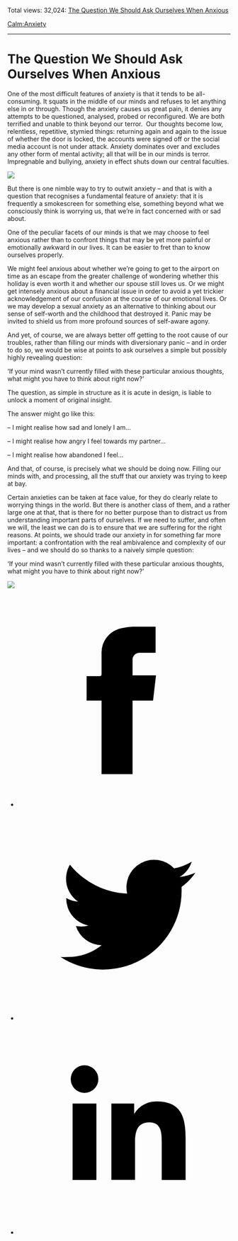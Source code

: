 Total views: 32,024: [The Question We Should Ask Ourselves When Anxious](https://www.theschooloflife.com/thebookoflife/the-question-we-should-ask-ourselves-when-anxious/)

[Calm:](https://www.theschooloflife.com/thebookoflife/category/calm/)[Anxiety](https://www.theschooloflife.com/thebookoflife/category/calm/anxiety/)

* * *

# The Question We Should Ask Ourselves When Anxious
<style>
						.alignnone {
  display: block;
  margin-left: auto;
  margin-right: auto;
  align: center:
}

.addtoany_share_save_container {
display:none;
}

.wp-block-image {
		display: block;
  margin-left: auto;
  margin-right: auto;
  width: 50%;
}

.aligncenter {
display: block;
  margin-left: auto;
  margin-right: auto;
  align: center:
}

@media only screen and (max-width: 500px) {
  .wp-block-image {
		display: block;
  margin-left: auto;
  margin-right: auto;
  width: 100%;
} }

h1 {max-width: 600px !important;
}
.s18-single-post .content-area .site-main article .post-cat-header-display + .old-wrapper p {
    font-size: 1.200em
}
						</style>

One of the most difficult features of anxiety is that it tends to be all-consuming. It squats in the middle of our minds and refuses to let anything else in or through. Though the anxiety causes us great pain, it denies any attempts to be questioned, analysed, probed or reconfigured. We are both terrified and unable to think beyond our terror. &nbsp;Our thoughts become low, relentless, repetitive, stymied things: returning again and again to the issue of whether the door is locked, the accounts were signed off or the social media account is not under attack. Anxiety dominates over and excludes any other form of mental activity; all that will be in our minds is terror. Impregnable and bullying, anxiety in effect shuts down our central faculties.

![](https://www.theschooloflife.com/thebookoflife/wp-content/uploads/2019/02/Skull.jpg)

But there is one nimble way to try to outwit anxiety – and that is with a question that recognises a fundamental feature of anxiety: that it is frequently a smokescreen for something else, something beyond what we consciously think is worrying us, that we’re in fact concerned with or sad about.

One of the peculiar facets of our minds is that we may choose to feel anxious rather than to confront things that may be yet more painful or emotionally awkward in our lives. It can be easier to fret than to know ourselves properly.

We might feel anxious about whether we’re going to get to the airport on time as an escape from the greater challenge of wondering whether this holiday is even worth it and whether our spouse still loves us. Or we might get intensely anxious about a financial issue in order to avoid a yet trickier acknowledgement of our confusion at the course of our emotional lives. Or we may develop a sexual anxiety as an alternative to thinking about our sense of self-worth and the childhood that destroyed it. Panic may be invited to shield us from more profound sources of self-aware agony.

And yet, of course, we are always better off getting to the root cause of our troubles, rather than filling our minds with diversionary panic – and in order to do so, we would be wise at points to ask ourselves a simple but possibly highly revealing question:

‘If your mind wasn’t currently filled with these particular anxious thoughts, what might you have to think about right now?’

The question, as simple in structure as it is acute in design, is liable to unlock a moment of original insight.

The answer might go like this:

– I might realise how sad and lonely I am…

– I might realise how angry I feel towards my partner…

– I might realise how abandoned I feel…

And that, of course, is precisely what we should be doing now. Filling our minds with, and processing, all the stuff that our anxiety was trying to keep at bay.

Certain anxieties can be taken at face value, for they do clearly relate to worrying things in the world. But there is another class of them, and a rather large one at that, that is there for no better purpose than to distract us from understanding important parts of ourselves. If we need to suffer, and often we will, the least we can do is to ensure that we are suffering for the right reasons. At points, we should trade our anxiety in for something far more important: a confrontation with the real ambivalence and complexity of our lives – and we should do so thanks to a naively simple question:

‘If your mind wasn’t currently filled with these particular anxious thoughts, what might you have to think about right now?’

[![](https://img.youtube.com/vi/D8Gc6_S6i0k/0.jpg)](https://www.youtube.com/embed/D8Gc6_S6i0k '')
<style>
    .iframe-class { display: block !important; }
</style>

- [<svg xmlns="http://www.w3.org/2000/svg" viewbox="0 0 26 26"><title>Facebook</title>
                    <g>
                        <path d="M8.38,10H9.92c.2,0,.29,0,.29-.28,0-.82,0-1.64,0-2.46a3.05,3.05,0,0,1,2.57-3.15A7.22,7.22,0,0,1,14,3.95c.86,0,1.71,0,2.57,0h.25v3.2h-2A.85.85,0,0,0,14,8c0,.62,0,1.24,0,1.91h2.87L16.51,13H14v9H10.21V13H8.38Z"></path>
                    </g>
                </svg>](http://www.facebook.com/sharer/sharer.php?u=https://www.theschooloflife.com/thebookoflife/the-question-we-should-ask-ourselves-when-anxious/)
- [<svg xmlns="http://www.w3.org/2000/svg" viewbox="0 0 26 26"><title>Twitter</title>
                    <path d="M21.69,7.9a6.75,6.75,0,0,1-1.94.53,3.39,3.39,0,0,0,1.48-1.87,6.76,6.76,0,0,1-2.14.82,3.38,3.38,0,0,0-5.75,3.08,9.59,9.59,0,0,1-7-3.53,3.38,3.38,0,0,0,1,4.51A3.36,3.36,0,0,1,5.89,11v0A3.38,3.38,0,0,0,8.6,14.37a3.39,3.39,0,0,1-1.53.06,3.38,3.38,0,0,0,3.15,2.35A6.78,6.78,0,0,1,6,18.22a6.87,6.87,0,0,1-.81,0A9.6,9.6,0,0,0,20,10.08q0-.22,0-.44A6.86,6.86,0,0,0,21.69,7.9Z"></path>
                </svg>](http://twitter.com/share?url=https://www.theschooloflife.com/thebookoflife/the-question-we-should-ask-ourselves-when-anxious/&text=&via=theschooloflife)
- [<svg xmlns="http://www.w3.org/2000/svg" viewbox="0 0 26 26"><title>LinkedIn</title>
<path class="cls-2" d="M6.67,10H9.58v9.36H6.67ZM8.13,5.32A1.69,1.69,0,1,1,6.44,7,1.69,1.69,0,0,1,8.13,5.32"></path><path class="cls-2" d="M11.41,10H14.2v1.28h0A3.06,3.06,0,0,1,17,9.75c2.95,0,3.49,1.94,3.49,4.46v5.14H17.57V14.79c0-1.09,0-2.48-1.51-2.48s-1.75,1.18-1.75,2.4v4.63H11.41Z"></path></svg>](https://www.linkedin.com/shareArticle?mini=true&url=https://www.theschooloflife.com/thebookoflife/the-question-we-should-ask-ourselves-when-anxious/)
